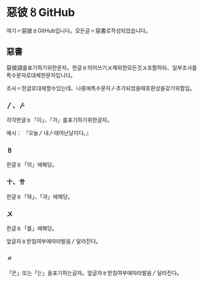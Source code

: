 # 惡彼〥GitHub

여기〃惡彼〥GitHub입니다。모든글〃惡書로작성되었습니다。

## 惡書

惡彼語를표기하기위한문자。한글〥띄어쓰기〤제외한모든것〤포함하되、일부조사를특수문자로대체한문자입니다。

조사〃한글로대체할수있는데、나중에특수문자〴추가되었을때호환성을갖기위함임。

### 〳、〴

각각한글〥「이」、「가」를표기하기위한글자。

예시：
『오늘〳내〴태어난날이다。』

### 〥

한글〥「의」에해당。

### 〸、〹

한글〥「와」、「과」에해당。

### 〤

한글〥「를」에해당。

앞글자〥받침여부에따라발음〳달라진다。

### 〃

「은」또는「는」을표기하는글자。앞글자〥받침여부에따라발음〳달라진다。

